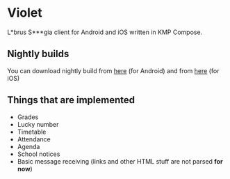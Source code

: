 # Violet
L\*brus S\*\*\*gia client for Android and iOS written in KMP Compose.

## Nightly builds
You can download nightly build from [here](https://nightly.link/aeoliux/Violet/workflows/build/main/release-android) (for Android)
and from [here](https://nightly.link/aeoliux/Violet/workflows/build/main/release-iphoneos) (for iOS)

## Things that are implemented
- Grades
- Lucky number
- Timetable
- Attendance
- Agenda
- School notices
- Basic message receiving (links and other HTML stuff are not parsed **for now**)